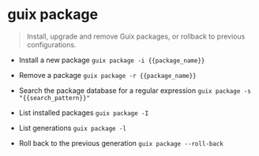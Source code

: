 # guix package
> Install, upgrade and remove Guix packages, or rollback to previous configurations.

- Install a new package
`guix package -i {{package_name}}`

- Remove a package
`guix package -r {{package_name}}`

- Search the package database for a regular expression
`guix package -s "{{search_pattern}}"`

- List installed packages
`guix package -I`

- List generations
`guix package -l`

- Roll back to the previous generation
`guix package --roll-back`
